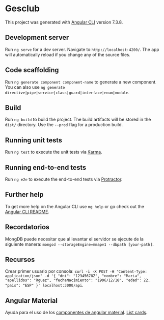 # Gesclub

This project was generated with [Angular CLI](https://github.com/angular/angular-cli) version 7.3.8.

## Development server

Run `ng serve` for a dev server. Navigate to `http://localhost:4200/`. The app will automatically reload if you change any of the source files.

## Code scaffolding

Run `ng generate component component-name` to generate a new component. You can also use `ng generate directive|pipe|service|class|guard|interface|enum|module`.

## Build

Run `ng build` to build the project. The build artifacts will be stored in the `dist/` directory. Use the `--prod` flag for a production build.

## Running unit tests

Run `ng test` to execute the unit tests via [Karma](https://karma-runner.github.io).

## Running end-to-end tests

Run `ng e2e` to execute the end-to-end tests via [Protractor](http://www.protractortest.org/).

## Further help

To get more help on the Angular CLI use `ng help` or go check out the [Angular CLI README](https://github.com/angular/angular-cli/blob/master/README.md).

## Recordatorios

MongDB puede necesitar que al levantar el servidor se ejecute de la siguiente manera: `mongod --storageEngine=mmapv1 --dbpath [your-path]`.

## Recursos

Crear primer usuario por consola: `curl -i -X POST -H "Content-Type: application/json" -d '{ "dni": "12345678Z", "nombre": "Maria", "apellidos": "Rguez", "fechaNacimiento": "1996/12/18", "edad": 22, "pais": "ESP"
}' localhost:3000/api`.

## Angular Material

Ayuda para el uso de los [componentes de angular material](https://material.angular.io/components/table/examples).
[List cards](https://blog.angularindepth.com/angular-flex-layout-flexbox-and-grid-layout-for-angular-component-6e7c24457b63).